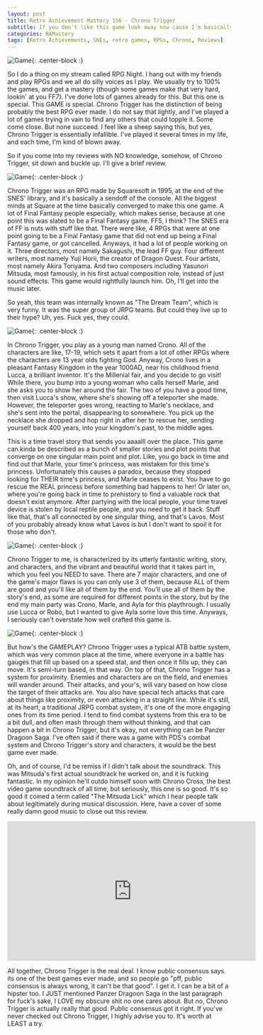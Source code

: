 ```yaml
---
layout: post
title: Retro Achievement Mastery 156 - Chrono Trigger
subtitle: If you don't like this game look away now cause I'm basically gonna be sucking its dick all review
categories: RAMastery
tags: [Retro Achievements, SNEs, retro games, RPGs, Chrono, Reviews]
---
```



![Game](https://imgur.com/OfRXBcI.png){: .center-block :}

So I do a thing on my stream called RPG Night. I hang out with my friends and play RPGs and we all do silly voices as I play. We usually try to 100% the games, and get a mastery (though some games make that very hard, lookin' at you FF7). I've done lots of games already for this. But this one is special. This GAME is special. Chrono Trigger has the distinction of being probably the best RPG ever made. I do not say that lightly, and I've played a lot of games trying in vain to find any others that could topple it. Some come close. But none succeed. I feel like a sheep saying this, but yes, Chrono Trigger is essentially infallible. I've played it several times in my life, and each time, I'm kind of blown away.

So if you come into my reviews with NO knowledge, somehow, of Chrono Trigger, sit down and buckle up. I'll give a brief review.

![Game](https://imgur.com/yMQP0eF.png){: .center-block :}

Chrono Trigger was an RPG made by Squaresoft in 1995, at the end of the SNES' library, and it's basically a sendoff of the console. All the biggest minds at Square at the time basically converged to make this one game. A lot of Final Fantasy people especially, which makes sense, because at one point this was slated to be a Final Fantasy game. FF5, I think? The SNES era of FF is nuts with stuff like that. There were like, 4 RPGs that were at one point going to be a Final Fantasy game that did not end up being a Final Fantasy game, or got cancelled. Anyways, it had a lot of people working on it. Three directors, most namely Sakagushi, the lead FF guy. Four different writers, most namely Yuji Horii, the creator of Dragon Quest. Four artists, most namely Akira Toriyama. And two composers including Yasunori Mitsuda, most famously, in his first actual composition role, instead of just sound effects. This game would rightfully launch him. Oh, I'll get into the music later.

So yeah, this team was internally known as "The Dream Team", which is very funny. It was the super group of JRPG teams. But could they live up to their hype? Uh, yes. Fuck yes, they could.


![Game](https://imgur.com/xC9lyoN.png){: .center-block :}

In Chrono Trigger, you play as a young man named Crono. All of the characters are like, 17-19, which sets it apart from a lot of other RPGs where the characters are 13 year olds fighting God. Anyway, Crono lives in a pleasant Fantasy Kingdom in the year 1000AD, near his childhood friend Lucca, a brilliant inventor. It's the Millenial fair, and you decide to go visit! While there, you bump into a young woman who calls herself Marle, and she asks you to show her around the fair. The two of you have a good time, then visit Lucca's show, where she's showing off a teleporter she made. However, the teleporter goes wrong, reacting to Marle's necklace, and she's sent into the portal, disappearing to somewhere. You pick up the necklace she dropped and hop right in after her to rescue her, sending yourself back 400 years, into your kingdom's past, to the middle ages.

This is a time travel story that sends you aaaalll over the place. This game can kinda be described as a bunch of smaller stories and plot points that converge on one singular main point and plot. Like, you go back in time and find out that Marle, your time's princess, was mistaken for this time's princess. Unfortunately this causes a paradox, because they stopped looking for THEIR time's princess, and Marle ceases to exist. You have to go rescue the REAL princess before something bad happens to her! Or later on, where you're going back in time to prehistory to find a valuable rock that doesn't exist anymore. After partying with the local people, your time travel device is stolen by local reptile people, and you need to get it back. Stuff like that, that's all connected by one singular thing, and that's Lavos. Most of you probably already know what Lavos is but I don't want to spoil it for those who don't.

![Game](https://imgur.com/r2HLTCx.png){: .center-block :}

Chrono Trigger to me, is characterized by its utterly fantastic writing, story, and characters, and the vibrant and beautiful world that it takes part in, which you feel you NEED to save. There are 7 major characters, and one of the game's major flaws is you can only use 3 of them, because ALL of them are good and you'll like all of them by the end. You'll use all of them by the story's end, as some are required for different points in the story, but by the end my main party was Crono, Marle, and Ayla for this playthrough. I usually use Lucca or Robo, but I wanted to give Ayla some love this time. Anyways, I seriously can't overstate how well crafted this game is.

![Game](https://imgur.com/ZarmyFK.png){: .center-block :}

But how's the GAMEPLAY? Chrono Trigger uses a typical ATB battle system, which was very common place at the time, where everyone in a battle has gauges that fill up based on a speed stat, and then once it fills up, they can move. It's semi-turn based, in that way. On top of that, Chrono Trigger has a system for proximity. Enemies and characters are on the field, and enemies will wander around. Their attacks, and your's, will vary based on how close the target of their attacks are. You also have special tech attacks that care about things like proximity, or even attacking in a straight line. While it's still, at its heart, a traditional JRPG combat system, it's one of the more engaging ones from its time period. I tend to find combat systems from this era to be a bit dull, and often mash through them without thinking, and that can happen a bit in Chrono Trigger, but it's okay, not everything can be Panzer Dragoon Saga. I've often said if there was a game with PDS's combat system and Chrono Trigger's story and characters, it would be the best game ever made.

Oh, and of course, I'd be remiss if I didn't talk about the soundtrack. This was Mitsuda's first actual soundtrack he worked on, and it is fucking fantastic. In my opinion he'll outdo himself soon with Chrono Cross, the best video game soundtrack of all time, but seriously, this one is so good. It's so good it coined a term called "The Mitsuda Lick" which I hear people talk about legitimately during musical discussion. Here, have a cover of some really damn good music to close out this review.

<iframe width="560" height="315" src="https://www.youtube.com/embed/IAzPRupcTjQ?si=rMqkaHQ8PYoIbPZn" title="YouTube video player" frameborder="0" allow="accelerometer; autoplay; clipboard-write; encrypted-media; gyroscope; picture-in-picture; web-share" referrerpolicy="strict-origin-when-cross-origin" allowfullscreen></iframe>

All together, Chrono Trigger is the real deal. I know public consensus says its one of the best games ever made, and so people go "pff, public consensus is always wrong, it can't be that good". I get it. I can be a bit of a hipster too. I JUST mentioned Panzer Dragoon Saga in the last paragraph for fuck's sake, I LOVE my obscure shit no one cares about. But no, Chrono Trigger is actually really that good. Public consensus got it right. If you've never checked out Chrono Trigger, I highly advise you to. It's worth at LEAST a try.